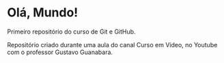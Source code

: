 # Olá, Mundo!
 Primeiro repositório do curso de Git e GitHub.

 Repositório criado durante uma aula do canal Curso em Vídeo, no Youtube com o professor Gustavo Guanabara.